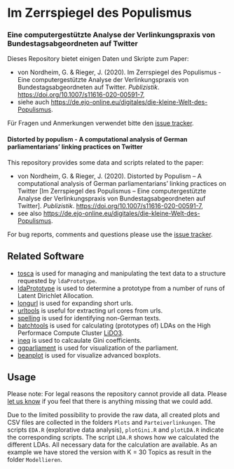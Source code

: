# Im Zerrspiegel des Populismus
### Eine computergestützte Analyse der Verlinkungspraxis von Bundestagsabgeordneten auf Twitter
Dieses Repository bietet einigen Daten und Skripte zum Paper:

* von Nordheim, G. & Rieger, J. (2020). Im Zerrspiegel des Populismus - Eine computergestützte Analyse der Verlinkungspraxis von Bundestagsabgeordneten auf Twitter. *Publizistik*. https://doi.org/10.1007/s11616-020-00591-7,
* siehe auch https://de.ejo-online.eu/digitales/die-kleine-Welt-des-Populismus.

Für Fragen und Anmerkungen verwendet bitte den [issue tracker](https://github.com/JonasRieger/zerrspiegel/issues).

#### Distorted by populism - A computational analysis of German parliamentarians’ linking practices on Twitter
This repository provides some data and scripts related to the paper:

* von Nordheim, G. & Rieger, J. (2020). Distorted by Populism – A computational analysis of German parliamentarians’ linking practices on Twitter [Im Zerrspiegel des Populismus – Eine computergestützte Analyse der Verlinkungspraxis von Bundestagsabgeordneten auf Twitter]. *Publizistik*. https://doi.org/10.1007/s11616-020-00591-7,
* see also https://de.ejo-online.eu/digitales/die-kleine-Welt-des-Populismus.

For bug reports, comments and questions please use the [issue tracker](https://github.com/JonasRieger/zerrspiegel/issues).

## Related Software
* [tosca](https://github.com/Docma-TU/tosca) is used for managing and manipulating the text data to a structure requested by ``ldaPrototype``.
* [ldaPrototype](https://github.com/JonasRieger/ldaPrototype) is used to determine a prototype from a number of runs of Latent Dirichlet Allocation.
* [longurl](https://github.com/hrbrmstr/longurl) is used for expanding short urls.
* [urltools](https://github.com/Ironholds/urltools) is useful for extracting url cores from urls.
* [spelling](https://github.com/ropensci/spelling) is used for identifying non-German texts.
* [batchtools](https://github.com/mllg/batchtools) is used for calculating (prototypes of) LDAs on the High Performace Compute Cluster [LiDO3](https://www.lido.tu-dortmund.de/cms/en/LiDO3/index.html).
* [ineq](https://cran.r-project.org/package=ineq) is used to calcaulate Gini coefficients.
* [ggparliament](https://github.com/RobWHickman/ggparliament) is used for visualization of the parliament.
* [beanplot](https://cran.r-project.org/package=beanplot) is used for visualize advanced boxplots.

## Usage
Please note: For legal reasons the repository cannot provide all data. Please [let us know](https://github.com/JonasRieger/zerrspiegel/issues) if you feel that there is anything missing that we could add. 

Due to the limited possibility to provide the raw data, all created plots and CSV files are collected in the folders ``Plots`` and ``Parteiverlinkungen``. The scripts ``EDA.R`` (explorative data analysis), ``plotGini.R`` and ``plotLDA.R`` indicate the corresponding scripts. The script ``LDA.R`` shows how we calculated the different LDAs. All necessary data for the calculation are available. As an example we have stored the version with K = 30 Topics as result in the folder ``Modellieren``.
